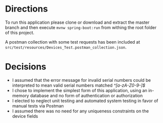 # Directions
To run this application please clone or download and extract the master branch and then execute `mvnw spring-boot:run` from withing the root folder of this project.

A postman collection with some test requests has been included at `src/test/resources/Devices_Test.postman_collection.json`.

# Decisions
- I assumed that the error message for invalid serial numbers could be interpreted to mean valid serial numbers matched *^[a-zA-Z0-9-]$*
- I chose to implement the simplest form of this application, using an in-memory database and no form of authentication or authorization
- I elected to neglect unit testing and automated system testing in favor of manual tests via Postman
- I assumed there was no need for any uniqueness constraints on the device fields
